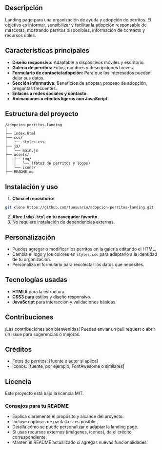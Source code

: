 

## Descripción

Landing page para una organización de ayuda y adopción de perritos. El objetivo es informar, sensibilizar y facilitar la adopción responsable de mascotas, mostrando perritos disponibles, información de contacto y recursos útiles.

## Características principales

- **Diseño responsivo:** Adaptable a dispositivos móviles y escritorio.
- **Galería de perritos:** Fotos, nombres y descripciones breves.
- **Formulario de contacto/adopción:** Para que los interesados puedan dejar sus datos.
- **Sección informativa:** Beneficios de adoptar, proceso de adopción, preguntas frecuentes.
- **Enlaces a redes sociales y contacto.**
- **Animaciones o efectos ligeros con JavaScript.**


## Estructura del proyecto

```
/adopcion-perritos-landing
│
├── index.html
├── css/
│   └── styles.css
├── js/
│   └── main.js
├── assets/
│   ├── img/
│   │   └── (fotos de perritos y logos)
│   └── icons/
├── README.md
```


## Instalación y uso

1. **Clona el repositorio:**

```bash
git clone https://github.com/tuusuario/adopcion-perritos-landing.git
```

2. **Abre `index.html` en tu navegador favorito.**
3. No requiere instalación de dependencias externas.

## Personalización

- Puedes agregar o modificar los perritos en la galería editando el HTML.
- Cambia el logo y los colores en `styles.css` para adaptarlo a la identidad de tu organización.
- Personaliza el formulario para recolectar los datos que necesites.


## Tecnologías usadas

- **HTML5** para la estructura.
- **CSS3** para estilos y diseño responsivo.
- **JavaScript** para interacción y validaciones básicas.


## Contribuciones

¡Las contribuciones son bienvenidas! Puedes enviar un pull request o abrir un issue para sugerencias o mejoras.

## Créditos

- Fotos de perritos: [fuente o autor si aplica]
- Iconos: [fuente, por ejemplo, FontAwesome o similares]


## Licencia

Este proyecto está bajo la licencia MIT.

### Consejos para tu README

- Explica claramente el propósito y alcance del proyecto.
- Incluye capturas de pantalla si es posible.
- Detalla cómo se puede personalizar o adaptar la landing page.
- Si usas recursos externos (imágenes, iconos), da el crédito correspondiente.
- Mantén el README actualizado si agregas nuevas funcionalidades.
